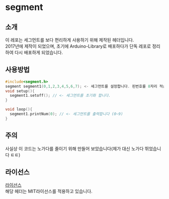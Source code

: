 # segment
## 소개
이 레포는 세그먼트를 보다 편리하게 사용하기 위해 제작된 헤더입니다.<br/>
2017년에 제작이 되었으며, 초기에 Arduino-Library로 배포하다가 단독 레포로 정리하여 다시 배포하게 되었습니다.

## 사용방법
```c
#include<segment.h>
segment segment1(0,1,2,3,4,5,6,7); <- 세그먼트를 설정합니다. 핀번호를 8자리 적습니다.
void setup(){
  segment1.setoff(); // <- 세그먼트를 초기화 합니다.
}

void loop(){
  segment1.printNum(0); // <- 세그먼트를 출력합니다 (0~9)
}
```
## 주의
사실상 이 코드는 노가다를 줄이기 위해 만들어 보았습니다(제가 대신 노가다 뛰었습니다 ㅌㅌ)

## 라이선스
[라이선스](LICENSE)<br/>
해당 헤더는 MIT라이선스를 적용하고 있습니다.
